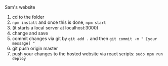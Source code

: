 #
Sam's website


1. cd to the folder
2. `npm install` and once this is done, `npm start` 
3. (it starts a local server at localhost:3000)
4. change and save
5. commit changes via git by `git add .` and then `git commit -m " [your message] " `
6. git push origin master
6. push your changes to the hosted website via react scripts: `sudo npm run deploy`